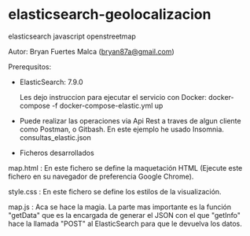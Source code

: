 # elasticsearch-geolocalizacion
elasticsearch javascript openstreetmap

Autor: Bryan Fuertes Malca (bryan87a@gmail.com)

Prerequsitos:
- ElasticSearch: 7.9.0
 
  Les dejo instruccion para ejecutar el servicio con Docker:
  docker-compose -f docker-compose-elastic.yml up
 
 - Puede realizar las operaciones via Api Rest a traves de algun cliente como Postman, o Gitbash. En este ejemplo he usado Insomnia.
   consultas_elastic.json
 
 - Ficheros desarrollados
 
 map.html : En este fichero se define la maquetación HTML (Ejecute este fichero en su navegador de preferencia Google Chrome).
 
 style.css : En este fichero se define los estilos de la visualización.
 
 map.js : Aca se hace la magia. La parte mas importante es la función "getData" que es la encargada de generar el JSON con el que "getInfo" hace la llamada "POST" al 
         ElasticSearch para que le devuelva los datos.
